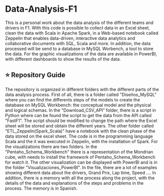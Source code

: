 # Data-Analysis-F1

This is a personal work about the data analysis of the different teams and drivers in F1. With this code is possible to collect data in an Excel sheet, clean the data with Scala in Apache Spark, in a Web-based notebook called Zeppelin that enables data-driven, interactive data analytics and collaborative documents with SQL, Scala and more. In addition, the data processed will be send to a database in MySQL Worbench, a tool to store the data. For the graphic visualizations of the data are available in PowerBI, with different dashboards to show the results of the data.

## ⭐ Repository Guide

The repository is organized in different folders with the different parts of the data analysis process. 
First of all, there is a folder called "Diseños_MySQL" where you can find the differents steps of the models to create the database on MySQL Workbench: the conceptual model and the physical and logical schemas. 
In the "Download_CSV_API" folder, there is a script in Python where can be found the script to get the data from the API called "FastF1". The script should be modified to change the path where the Excel sheet will be stored and obtain the different years. 
The other folder called "ETL_Zeppelin(Spark_Scala)" have a notebook with the clean phase of the data stored on the excel sheet. The code is in the programming language Scala and the it was executed in Zeppelin, with the installation of Spark. 
For the visualizations there are two folders. In the "Pentaho_Schema_Workbench" there is a representation of the Mondrian cube, with needs to install the framework of Pentaho_Schema_Workbench for watch it. The other visualization can be displayed with PowerBI and is in the folder "Visualizaciones_PowerBI". In the file, there are a lot of examples showing different data about the drivers, Grand Prix, Lap time, Speed ....
In addition, there is a memory with all the process along the project, with the details of the data and explanations of the steps and problems in the process. The memory is in Spanish.
